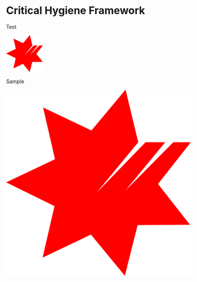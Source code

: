 <header>
  <!-- TL;DR -->
</header>

# Critical Hygiene Framework

Test

<a href="/Other/Other.md">
  <img src="NAB_Logo.png" alt="drawing" style="width:100px;"/>
</a>

Sample

![Image](NAB_Logo.png)
